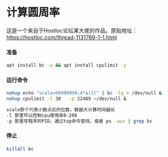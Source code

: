 # 计算圆周率
这是一个来自于Hostloc论坛某大佬的作品。原贴地址：https://hostloc.com/thread-1131769-1-1.html   
#### 准备
```bash
apt install bc -y && apt install cpulimit -y
```
#### 运行命令
```bash
nohup echo "scale=99999999;4*a(1)" | bc -lq > /dev/null &
nohup cpulimit -l 30   -p 22489 >/dev/null &

scale那个代表小数点后的位数，数越大计算时间越长
-l 那里可以控制cpu使用率0-200
-p 那里写程序的PID，通过top命令查找，或者 ps -aux | grep bc
```
#### 停止
```bash
killall bc
```
